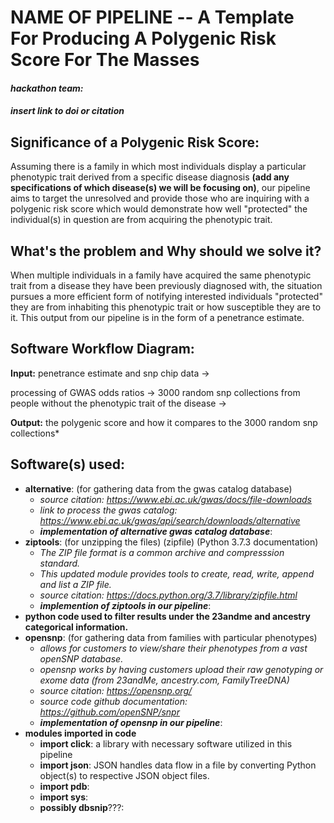 # **NAME OF PIPELINE** -- A Template For Producing A Polygenic Risk Score For The Masses

#### *hackathon team:*


#### *insert link to doi or citation*
##  Significance of a Polygenic Risk Score:
Assuming there is a family in which most individuals display a particular phenotypic trait derived from a specific disease diagnosis **(add any specifications of which disease(s) we will be focusing on)**, our pipeline aims to target the unresolved and provide those who are inquiring with a polygenic risk score which would demonstrate how well "protected" the individual(s) in question are from acquiring the phenotypic trait.


##   What's the problem and Why should we solve it?
When multiple individuals in a family have acquired the same phenotypic trait from a disease they have been previously diagnosed with, the situation pursues a more efficient form of notifying interested individuals "protected" they are from inhabiting this phenotypic trait or how susceptible they are to it. This output from our pipeline is in the form of a penetrance estimate. 







## Software Workflow Diagram:
**Input:** penetrance estimate and snp chip data → 

   processing of GWAS odds ratios → 
   3000 random snp collections from people without the phenotypic trait of the disease → 
   
 **Output:** the polygenic score and how it compares to the 3000 random snp collections* 









## Software(s) used: 
- **alternative**: (for gathering data from the gwas catalog database)
   + *source citation: https://www.ebi.ac.uk/gwas/docs/file-downloads*
   + *link to process the gwas catalog: https://www.ebi.ac.uk/gwas/api/search/downloads/alternative*
   + **_implementation of alternative gwas catalog database_**:
- **ziptools**: (for unzipping the files) (zipfile) (Python 3.7.3 documentation)
   + *The ZIP file format is a common archive and compresssion standard.*
   + *This updated module provides tools to create, read, write, append and list a ZIP file.* 
   + *source citation: https://docs.python.org/3.7/library/zipfile.html*
   + **_implemention of ziptools in our pipeline_**:
- **python code used to filter results under the 23andme and ancestry categorical information.**
- **opensnp**: (for gathering data from families with particular phenotypes)
   + *allows for customers to view/share their phenotypes from a vast openSNP database.*
   + *opensnp works by having customers upload their raw genotyping or exome data (from 23andMe, ancestry.com, FamilyTreeDNA)*
   + *source citation: https://opensnp.org/*
   + *source code github documentation: https://github.com/openSNP/snpr*
   + **_implementation of opensnp in our pipeline_**:
- **modules imported in code**
    + **import click**: a library with necessary software utilized in this pipeline
    + **import json**: JSON handles data flow in a file by converting Python object(s) to respective JSON object files.
    + **import pdb**:
    + **import sys**:
    + **possibly dbsnip**???:






